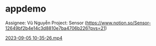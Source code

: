 # appdemo

Assignee: Vũ Nguyễn
Project: Sensor (https://www.notion.so/Sensor-12649bf2b4e14c3d8810e7ba4706b226?pvs=21)

[2023-09-05 10-35-26.mp4](appdemo81bd69fc775f4cdcb0bf9c6dd23bc0fe/2023-09-05_10-35-26.mp4)
